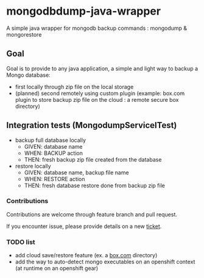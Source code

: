 # mongodbdump-java-wrapper
A simple java wrapper for mongodb backup commands : mongodump & mongorestore

## Goal
Goal is to provide to any java application, a simple and light way to backup a Mongo database:
- first locally through zip file on the local storage
- (planned) second remotely using custom plugin (example: box.com plugin to store backup zip file on the cloud : a remote secure box directory)

## Integration tests (MongodumpServiceITest)
- backup full database locally
  -  GIVEN: database name
  -  WHEN: BACKUP action
  -  THEN: fresh backup zip file created from the database
- restore locally
  -  GIVEN: database name, backup file name
  -  WHEN: RESTORE action
  -  THEN: fresh database restore done from backup zip file

### Contributions
Contributions are welcome through feature branch and pull request. 

If you encounter issue, please provide details on a new [ticket](https://github.com/boly38/mongodbdump-java-wrapper/issues).

### TODO list
 - add cloud save/restore feature (ex. a [box.com](https://www.box.com/) directory)
 - add the way to auto-detect mongo executables on an openshift context (at runtime on an openshift gear)
